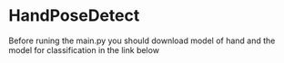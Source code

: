 # HandPoseDetect
Before runing the main.py you should download model of hand and the model for classification in the link below 
